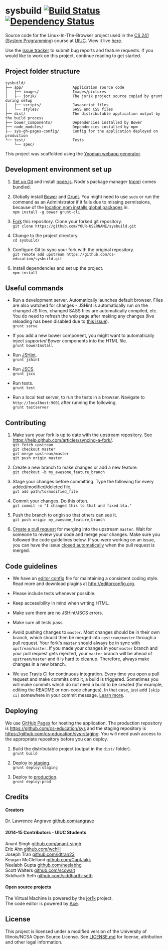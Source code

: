 # sysbuild [![Build Status](https://travis-ci.org/cs-education/sysbuild.svg?branch=master)](https://travis-ci.org/cs-education/sysbuild) [![Dependency Status](https://gemnasium.com/cs-education/sysbuild.svg)](https://gemnasium.com/cs-education/sysbuild) #

Source code for the Linux-In-The-Browser project used
in the [CS 241 (System Programming)](https://courses.engr.illinois.edu/cs241/) course
at [UIUC](http://illinois.edu/). View it live [here](http://cs-education.github.io/sys/).

Use the [issue tracker](https://github.com/cs-education/sysbuild/issues) to submit bug reports and feature requests.
If you would like to work on this project, continue reading to get started.

## Project folder structure ##
```
sysbuild/
├── app/                      Application source code
│   ├── images/               Images/pictures
│   ├── jor1k/                The jor1k project source copied by grunt during setup
│   ├── scripts/              Javascript files
│   └── styles/               SASS and CSS files
├── dist/                     The distributable application output by the build process
├── bower_components/         Dependencies installed by Bower
├── node_modules/             Dependencies installed by npm
├── sys-gh-pages-config/      Config for the application deployed on production
└── test/                     Tests
    └── spec/
```

This project was scaffolded using the [Yeoman webapp generator](https://github.com/yeoman/generator-webapp).

## Development environment set up ##
1. [Set up Git](https://help.github.com/articles/set-up-git/) and install [node.js](http://nodejs.org/). Node's package manager ([npm](https://www.npmjs.org/)) comes bundled.

2. Globally install [Bower](http://bower.io/) and [Grunt](http://gruntjs.com/).
You might need to use `sudo` or run the command as an Administrator if it fails due to missing permissions,
because of the [location npm installs global packages](https://www.npmjs.org/doc/files/npm-folders.html) in.  
`npm install -g bower grunt-cli`

3. [Fork](https://help.github.com/articles/fork-a-repo/) this repository. Clone your forked git repository.  
`git clone https://github.com/YOUR-USERNAME/sysbuild.git`

4. Change to the project directory.  
`cd sysbuild/`

5. Configure Git to sync your fork with the original repository.  
`git remote add upstream https://github.com/cs-education/sysbuild.git`

6. Install dependencies and set up the project.  
`npm install`

## Useful commands ##
* Run a development server. Automatically launches default browser. Files are also watched for changes - 
  JSHint is automatically run on the changed JS files, changed SASS files are automatically compiled, etc.
  You do need to refresh the web page after making any changes (live reloading has been disabled
  due to [this issue](https://github.com/cs-education/sysbuild/issues/115)).  
  `grunt serve`

* If you add a new bower component, you might want to automatically inject *supported* Bower components into the HTML file.  
  `grunt bowerInstall`

* Run [JSHint](http://www.jshint.com/about/).  
  `grunt jshint`

* Run [JSCS](http://jscs.info/).  
  `grunt jscs`

* Run tests.  
  `grunt test`

* Run a local test server, to run the tests in a browser. Navigate to `http://localhost:9001` after running the following.  
  `grunt testserver`

## Contributing ##
1. Make sure your fork is up to date with the upstream repository. See https://help.github.com/articles/syncing-a-fork/.  
`git fetch upstream`  
`git checkout master`  
`git merge upstream/master`  
`git push origin master`

2. Create a new branch to make changes or add a new feature.  
`git checkout -b my_awesome_feature_branch`

3. Stage your changes before committing. Type the following for every added/modified/deleted file.  
`git add path/to/modified_file`

4. Commit your changes. Do this often.  
`git commit -m "I changed this to that and fixed bla."`

5. Push the branch to origin so that others can see it.  
`git push origin my_awesome_feature_branch`

6. [Create a pull request](https://help.github.com/articles/creating-a-pull-request) for merging into the upstream `master`.
Wait for someone to review your code and merge your changes. Make sure you followed the code guidelines below.
If you were working on an issue, you can have the issue [closed automatically](https://github.com/blog/1506-closing-issues-via-pull-requests) when the pull request is merged.

## Code guidelines ##
* We have an [editor config](.editorconfig) file for maintaining a consistent coding style.
  Read more and download plugins at <http://editorconfig.org>.

* Please include tests whenever possible.

* Keep accessibility in mind when writing HTML.

* Make sure there are no JSHint/JSCS errors.

* Make sure all tests pass.

* Avoid pushing changes to `master`. Most changes should be in their own branch, which should then be merged into `upstream/master` through a pull request.
  Your fork's `master` should always be in sync with `upstream/master`. If you made your changes in your `master` branch and your pull request gets rejected,
  your `master` branch will be ahead of `upstream/master` and it is [hard to cleanup](http://stackoverflow.com/questions/5916329/cleanup-git-master-branch-and-move-some-commit-to-new-branch).
  Therefore, always make changes in a new branch.

* We use [Travis CI](https://travis-ci.org/) for continuous integration. Every time you open a pull request and make commits onto it, a build is triggered.
  Sometimes you will make commits which do not need a build to be created (for example, editing the README or non-code changes). In that case, just add
  `[skip ci]` somewhere in your commit message. [Learn more](http://docs.travis-ci.com/user/how-to-skip-a-build/).

## Deploying ##
We use [GitHub Pages](https://help.github.com/articles/what-are-github-pages) for hosting the application.
The production repository is <https://github.com/cs-education/sys> and the staging repository is <https://github.com/cs-education/sys-staging>.
You will need push access to the appropriate repository before you can deploy.

1. Build the distributable project (output in the `dist/` folder).  
`grunt build`

2. Deploy to [staging](http://cs-education.github.io/sys-staging/).  
`grunt deploy:staging`

4. Deploy to [production](http://cs-education.github.io/sys/).  
`grunt deploy:prod`

## Credits ##
#### Creators ####
Dr. Lawrence Angrave [github.com/angrave](http://github.com/angrave)  

#### 2014-15 Contributors - UIUC Students ####
Anant Singh [github.com/anant-singh](https://github.com/anant-singh)  
Eric Ahn [github.com/wchill](https://github.com/wchill)  
Joseph Tran [github.com/jdtran23](https://github.com/jdtran23)  
Keagan McClelland [github.com/CaptJakk](https://github.com/CaptJakk)  
Neelabh Gupta [github.com/neelabhg](http://github.com/neelabhg)  
Scott Walters [github.com/scowalt](https://github.com/scowalt)  
Siddharth Seth [github.com/siddharth-seth](https://github.com/siddharth-seth)

#### Open source projects ####
The Virtual Machine is powered by the [jor1k](https://github.com/cs-education/jor1k) project.  
The code editor is powered by [Ace](http://ace.c9.io/).

## License ##
This project is licensed under a modified version of the University of Illinois/NCSA Open Source License.
See [LICENSE.md](LICENSE.md) for license, attribution and other legal information.

